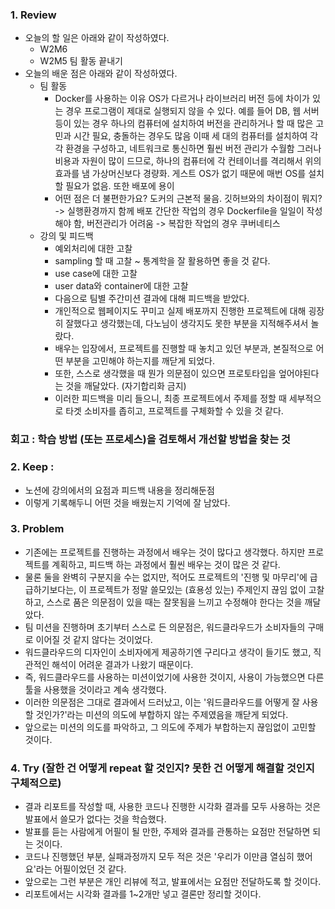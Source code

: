 ### 1. Review
- 오늘의 할 일은 아래와 같이 작성하였다.
  - W2M6
  - W2M5 팀 활동 끝내기
- 오늘의 배운 점은 아래와 같이 작성하였다.
  - 팀 활동
    - Docker를 사용하는 이유
      OS가 다르거나 라이브러리 버전 등에 차이가 있는 경우 프로그램이 제대로 실행되지 않을 수 있다.
      예를 들어 DB, 웹 서버 등이 있는 경우 하나의 컴퓨터에 설치하여 버전을 관리하거나 할 때 많은 고민과 시간 필요, 충돌하는 경우도 많음
      이때 세 대의 컴퓨터를 설치하여 각각 환경을 구성하고, 네트워크로 통신하면 훨씬 버전 관리가 수월함
      그러나 비용과 자원이 많이 드므로, 하나의 컴퓨터에 각 컨테이너를 격리해서 위의 효과를 냄
      가상머신보다 경량화. 게스트 OS가 없기 때문에 매번 OS를 설치할 필요가 없음. 또한 배포에 용이
    - 어떤 점은 더 불편한가요?
      도커의 근본적 물음. 깃허브와의 차이점이 뭐지? -> 실행환경까지 함께 배포
      간단한 작업의 경우 Dockerfile을 일일이 작성해야 함, 버전관리가 어려움 -> 복잡한 작업의 경우 쿠버네티스
  - 강의 및 피드백
    - 예외처리에 대한 고찰
    - sampling 할 때 고찰 ~ 통계학을 잘 활용하면 좋을 것 같다.
    - use case에 대한 고찰
    - user data와 container에 대한 고찰
    - 다음으로 팀별 주간미션 결과에 대해 피드백을 받았다.
    - 개인적으로 웹페이지도 꾸미고 실제 배포까지 진행한 프로젝트에 대해 굉장히 잘했다고 생각했는데, 다노님이 생각지도 못한 부분을 지적해주셔서 놀랐다.
    - 배우는 입장에서, 프로젝트를 진행할 때 놓치고 있던 부분과, 본질적으로 어떤 부분을 고민해야 하는지를 깨닫게 되었다.
    - 또한, 스스로 생각했을 때 뭔가 의문점이 있으면 프로토타입을 엎어야된다는 것을 깨달았다. (자기합리화 금지)
    - 이러한 피드백을 미리 들으니, 최종 프로젝트에서 주제를 정할 때 세부적으로 타겟 소비자를 좁히고, 프로젝트를 구체화할 수 있을 것 같다.
      
### 회고 : 학습 방법 (또는 프로세스)을 검토해서 개선할 방법을 찾는 것
### 2. Keep : 
- 노션에 강의에서의 요점과 피드백 내용을 정리해둔점
- 이렇게 기록해두니 어떤 것을 배웠는지 기억에 잘 남았다.

### 3. Problem
- 기존에는 프로젝트를 진행하는 과정에서 배우는 것이 많다고 생각했다. 하지만 프로젝트를 계획하고, 피드백 하는 과정에서 훨씬 배우는 것이 많은 것 같다.
- 물론 둘을 완벽히 구분지을 수는 없지만, 적어도 프로젝트의 '진행 및 마무리'에 급급하기보다는, 이 프로젝트가 정말 쓸모있는 (효용성 있는) 주제인지 끊임 없이 고찰하고,
  스스로 품은 의문점이 있을 때는 잘못됨을 느끼고 수정해야 한다는 것을 깨달았다.
- 팀 미션을 진행하며 초기부터 스스로 든 의문점은, 워드클라우드가 소비자들의 구매로 이어질 것 같지 않다는 것이었다.
- 워드클라우드의 디자인이 소비자에게 제공하기엔 구리다고 생각이 들기도 했고, 직관적인 해석이 어려운 결과가 나왔기 때문이다.
- 즉, 워드클라우드를 사용하는 미션이었기에 사용한 것이지, 사용이 가능했으면 다른 툴을 사용했을 것이라고 계속 생각했다.
- 이러한 의문점은 그대로 결과에서 드러났고, 이는 '워드클라우드를 어떻게 잘 사용할 것인가?'라는 미션의 의도에 부합하지 않는 주제였음을 깨닫게 되었다.
- 앞으로는 미션의 의도를 파악하고, 그 의도에 주제가 부합하는지 끊임없이 고민할 것이다. 

### 4. Try (잘한 건 어떻게 repeat 할 것인지? 못한 건 어떻게 해결할 것인지 구체적으로)
- 결과 리포트를 작성할 때, 사용한 코드나 진행한 시각화 결과를 모두 사용하는 것은 발표에서 쓸모가 없다는 것을 학습했다.
- 발표를 듣는 사람에게 어필이 될 만한, 주제와 결과를 관통하는 요점만 전달하면 되는 것이다.
- 코드나 진행했던 부분, 실패과정까지 모두 적은 것은 '우리가 이만큼 열심히 했어요'라는 어필이었던 것 같다.
- 앞으로는 그런 부분은 개인 리뷰에 적고, 발표에서는 요점만 전달하도록 할 것이다.
- 리포트에서는 시각화 결과를 1~2개만 넣고 결론만 정리할 것이다.
